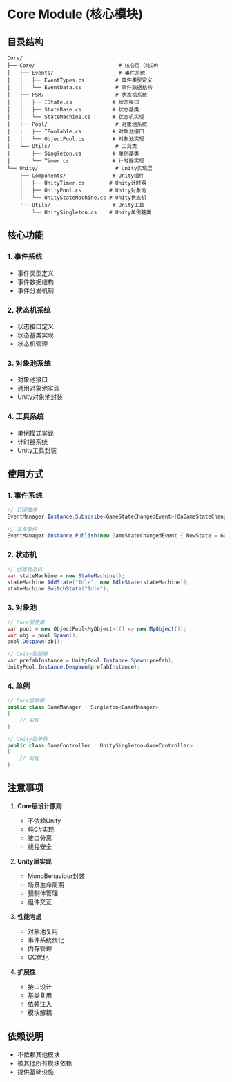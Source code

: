 # Core Module (核心模块)

## 目录结构
```
Core/
├── Core/                           # 核心层（纯C#）
│   ├── Events/                     # 事件系统
│   │   ├── EventTypes.cs          # 事件类型定义
│   │   └── EventData.cs           # 事件数据结构
│   ├── FSM/                       # 状态机系统
│   │   ├── IState.cs             # 状态接口
│   │   ├── StateBase.cs          # 状态基类
│   │   └── StateMachine.cs       # 状态机实现
│   ├── Pool/                      # 对象池系统
│   │   ├── IPoolable.cs          # 对象池接口
│   │   └── ObjectPool.cs         # 对象池实现
│   └── Utils/                     # 工具类
│       ├── Singleton.cs          # 单例基类
│       └── Timer.cs              # 计时器实现
└── Unity/                         # Unity实现层
    ├── Components/               # Unity组件
    │   ├── UnityTimer.cs        # Unity计时器
    │   ├── UnityPool.cs         # Unity对象池
    │   └── UnityStateMachine.cs # Unity状态机
    └── Utils/                    # Unity工具
        └── UnitySingleton.cs    # Unity单例基类
```

## 核心功能

### 1. 事件系统
- 事件类型定义
- 事件数据结构
- 事件分发机制

### 2. 状态机系统
- 状态接口定义
- 状态基类实现
- 状态机管理

### 3. 对象池系统
- 对象池接口
- 通用对象池实现
- Unity对象池封装

### 4. 工具系统
- 单例模式实现
- 计时器系统
- Unity工具封装

## 使用方式

### 1. 事件系统
```csharp
// 订阅事件
EventManager.Instance.Subscribe<GameStateChangedEvent>(OnGameStateChanged);

// 发布事件
EventManager.Instance.Publish(new GameStateChangedEvent { NewState = GameState.Playing });
```

### 2. 状态机
```csharp
// 创建状态机
var stateMachine = new StateMachine();
stateMachine.AddState("Idle", new IdleState(stateMachine));
stateMachine.SwitchState("Idle");
```

### 3. 对象池
```csharp
// Core层使用
var pool = new ObjectPool<MyObject>(() => new MyObject());
var obj = pool.Spawn();
pool.Despawn(obj);

// Unity层使用
var prefabInstance = UnityPool.Instance.Spawn(prefab);
UnityPool.Instance.Despawn(prefabInstance);
```

### 4. 单例
```csharp
// Core层单例
public class GameManager : Singleton<GameManager>
{
    // 实现
}

// Unity层单例
public class GameController : UnitySingleton<GameController>
{
    // 实现
}
```

## 注意事项

1. **Core层设计原则**
   - 不依赖Unity
   - 纯C#实现
   - 接口分离
   - 线程安全

2. **Unity层实现**
   - MonoBehaviour封装
   - 场景生命周期
   - 预制体管理
   - 组件交互

3. **性能考虑**
   - 对象池复用
   - 事件系统优化
   - 内存管理
   - GC优化

4. **扩展性**
   - 接口设计
   - 基类复用
   - 依赖注入
   - 模块解耦

## 依赖说明
- 不依赖其他模块
- 被其他所有模块依赖
- 提供基础设施 